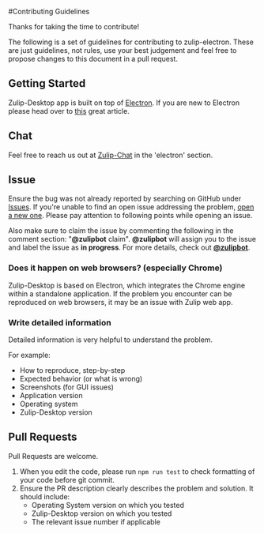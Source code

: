 #Contributing Guidelines

Thanks for taking the time to contribute!

The following is a set of guidelines for contributing to zulip-electron. These are just guidelines, not rules, use your best judgement and feel free to propose changes to this document in a pull request.

## Getting Started

Zulip-Desktop app is built on top of [Electron](http://electron.atom.io/). If you are new to Electron please head over to [this](http://jlord.us/essential-electron/) great article.

## Chat
Feel free to reach us out at [Zulip-Chat](https://chat.zulip.org) in the 'electron' section.

## Issue
Ensure the bug was not already reported by searching on GitHub under [Issues](https://github.com/zulip/zulip-electron/issues). If you're unable to find an open issue addressing the problem, [open a new one](https://github.com/zulip/zulip-electron/issues/new). Please pay attention to following points while opening an issue.

Also make sure to claim the issue by commenting the following in the comment section:
"**@zulipbot** claim". **@zulipbot** will assign you to the issue and label the issue as **in progress**. For more details, check out [**@zulipbot**](https://github.com/zulip/zulipbot).

### Does it happen on web browsers? (especially Chrome)
Zulip-Desktop is based on Electron, which integrates the Chrome engine within a standalone application.
If the problem you encounter can be reproduced on web browsers, it may be an issue with Zulip web app.

### Write detailed information
Detailed information is very helpful to understand the problem.

For example:
* How to reproduce, step-by-step
* Expected behavior (or what is wrong)
* Screenshots (for GUI issues)
* Application version
* Operating system
* Zulip-Desktop version


## Pull Requests
Pull Requests are welcome. 

1. When you edit the code, please run `npm run test` to check formatting of your code before git commit.
2. Ensure the PR description clearly describes the problem and solution. It should include:
   * Operating System version on which you tested
   * Zulip-Desktop version on which you tested
   * The relevant issue number if applicable
